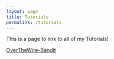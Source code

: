 ```yaml
---
layout: page
title: Tutorials
permalink: /tutorials
---
```


This is a page to link to all of my Tutorials!

[OverTheWire-Bandit](https://zacvr.github.io/Tutorials/OTWBandit/)
